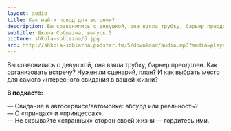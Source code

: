 ```yaml
---
layout: audio
title: Как найти повод для встречи?
description: Вы созвонились с девушкой, она взяла трубку, барьер преодолен. Дальше вам надо встретиться...
subtitle: Школа Соблазна, выпуск 5
picture: shkola-soblazna/5.jpg
src: http://shkola-soblazna.podster.fm/5/download/audio.mp3?media=player
---
```


Вы созвонились с девушкой, она взяла трубку, барьер преодолен. Как организовать встречу? Нужен ли сценарий, план? И как выбрать место для самого интересного свидания в вашей жизни?

**В подкасте:**

— Свидание в автосервисе/автомойке: абсурд или реальность?  
— О «принцах» и «принцессах».  
— Не скрывайте «странных» сторон своей жизни — гордитесь ими.   
